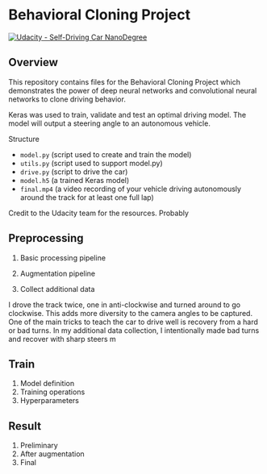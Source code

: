 # Behavioral Cloning Project

[![Udacity - Self-Driving Car NanoDegree](https://s3.amazonaws.com/udacity-sdc/github/shield-carnd.svg)](http://www.udacity.com/drive)

Overview
---
This repository contains files for the Behavioral Cloning Project
which demonstrates the power of deep neural networks and convolutional neural networks to clone driving behavior. 

Keras was used to train, validate and test an optimal driving model. The model will output a steering angle to an autonomous vehicle.

Structure
* `model.py` (script used to create and train the model)
* `utils.py` (script used to support model.py)
* `drive.py` (script to drive the car)
* `model.h5` (a trained Keras model)
* `final.mp4` (a video recording of your vehicle driving autonomously around the track for at least one full lap)

Credit to the Udacity team for the resources. Probably 

Preprocessing
---
1) Basic processing pipeline
2) Augmentation pipeline

3) Collect additional data

I drove the track twice, one in anti-clockwise and turned around to go clockwise. This adds more diversity to the camera angles to be captured. One of the main tricks to teach the car to drive well is recovery from a hard or bad turns. In my additional data collection, I intentionally made bad turns and recover with sharp steers m


Train
---
1) Model definition
2) Training operations
3) Hyperparameters


Result
---
1) Preliminary
2) After augmentation
3) Final